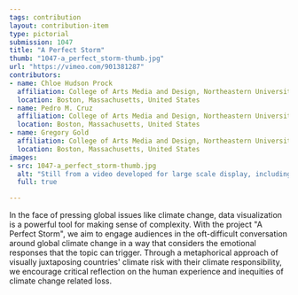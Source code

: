```yaml
---
tags: contribution
layout: contribution-item
type: pictorial
submission: 1047
title: "A Perfect Storm"
thumb: "1047-a_perfect_storm-thumb.jpg"
url: "https://vimeo.com/901381287"
contributors: 
- name: Chloe Hudson Prock
  affiliation: College of Arts Media and Design, Northeastern University
  location: Boston, Massachusetts, United States
- name: Pedro M. Cruz
  affiliation: College of Arts Media and Design, Northeastern University
  location: Boston, Massachusetts, United States
- name: Gregory Gold 
  affiliation: College of Arts Media and Design, Northeastern University
  location: Boston, Massachusetts, United States
images:
- src: 1047-a_perfect_storm-thumb.jpg
  alt: "Still from a video developed for large scale display, including a legend at the top left corner."
  full: true

---
```


In the face of pressing global issues like climate change, data
visualization is a powerful tool for making sense of complexity. With
the project "A Perfect Storm", we aim to engage audiences in the
oft-difficult conversation around global climate change in a way that
considers the emotional responses that the topic can trigger. Through a
metaphorical approach of visually juxtaposing countries' climate risk
with their climate responsibility, we encourage critical reflection on
the human experience and inequities of climate change related loss.
